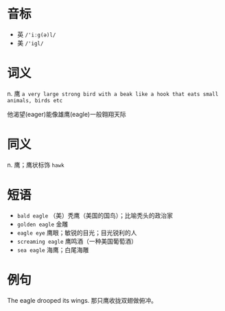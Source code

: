 # 音标

- 英 `/'iːg(ə)l/`
- 美 `/'igl/`

# 词义

n. 鹰
`a very large strong bird with a beak like a hook that eats small animals, birds etc`



他渴望(eager)能像雄鹰(eagle)一般翱翔天际

# 同义

n. 鹰；鹰状标饰
`hawk`

# 短语

- `bald eagle` （美）秃鹰（美国的国鸟）；比喻秃头的政治家
- `golden eagle` 金雕
- `eagle eye` 鹰眼；敏锐的目光；目光锐利的人
- `screaming eagle` 鹰鸣酒（一种美国葡萄酒）
- `sea eagle` 海鹰；白尾海雕

# 例句

The eagle drooped its wings.
那只鹰收拢双翅做俯冲。



